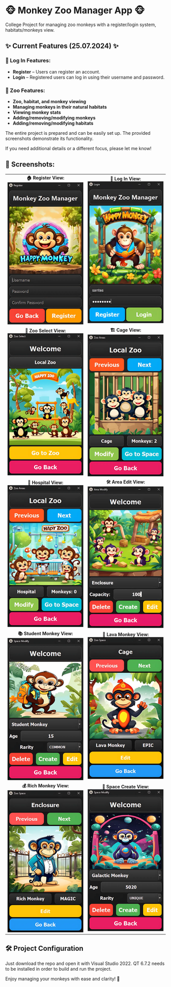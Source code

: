 # 🐵 Monkey Zoo Manager App 🐵

College Project for managing zoo monkeys with a register/login system, habitats/monkeys view.

## ✨ Current Features (25.07.2024) ✨

### 🔐 Log In Features:

- **Register** – Users can register an account.
- **Login** – Registered users can log in using their username and password.

### 🌳 Zoo Features:

- **Zoo, habitat, and monkey viewing**
- **Managing monkeys in their natural habitats**
- **Viewing monkey stats**
- **Adding/removing/modifying monkeys**
- **Adding/removing/modifying habitats**

The entire project is prepared and can be easily set up. The provided screenshots demonstrate its functionality.

If you need additional details or a different focus, please let me know!

## 📸 Screenshots:

<table>
  <tr>
    <td align="center">
      <b>🏠 Register View:</b><br>
      <img src="git_images/register.webp" width="300">
    </td>
    <td align="center">
      <b>🔑 Log In View:</b><br>
      <img src="git_images/login.webp" width="300">
    </td>
  </tr>
  <tr>
    <td align="center">
      <b>🦍 Zoo Select View:</b><br>
      <img src="git_images/zoo_select.webp" width="300">
    </td>
    <td align="center">
      <b>🏗️ Cage View:</b><br>
      <img src="git_images/cage.webp" width="300">
    </td>
  </tr>
  <tr>
    <td align="center">
      <b>🏥 Hospital View:</b><br>
      <img src="git_images/hospital.webp" width="300">
    </td>
    <td align="center">
      <b>🛠️ Area Edit View:</b><br>
      <img src="git_images/area_edit.webp" width="300">
    </td>
  </tr>
  <tr>
    <td align="center">
      <b>📚 Student Monkey View:</b><br>
      <img src="git_images/student_monkey.webp" width="300">
    </td>
    <td align="center">
      <b>🌋 Lava Monkey View:</b><br>
      <img src="git_images/lava_monkey.webp" width="300">
    </td>
  </tr>
  <tr>
    <td align="center">
      <b>💰 Rich Monkey View:</b><br>
      <img src="git_images/rich_monkey.webp" width="300">
    </td>
    <td align="center">
      <b>🚀 Space Create View:</b><br>
      <img src="git_images/space_create.webp" width="300">
    </td>
  </tr>
</table>

## 🛠️ Project Configuration

Just download the repo and open it with Visual Studio 2022. QT 6.7.2 needs to be installed in order to build and run the project.

Enjoy managing your monkeys with ease and clarity! 🚀
